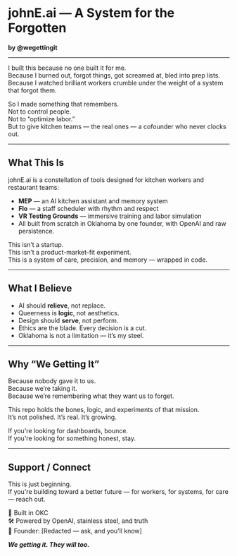 # johnE.ai — A System for the Forgotten  
**by @wegettingit**

---

I built this because no one built it for me.  
Because I burned out, forgot things, got screamed at, bled into prep lists.  
Because I watched brilliant workers crumble under the weight of a system that forgot them.

So I made something that remembers.  
Not to control people.  
Not to “optimize labor.”  
But to give kitchen teams — the real ones — a cofounder who never clocks out.

---

## What This Is

johnE.ai is a constellation of tools designed for kitchen workers and restaurant teams:
- **MEP** — an AI kitchen assistant and memory system  
- **Flo** — a staff scheduler with rhythm and respect  
- **VR Testing Grounds** — immersive training and labor simulation  
- All built from scratch in Oklahoma by one founder, with OpenAI and raw persistence.

This isn’t a startup.  
This isn’t a product-market-fit experiment.  
This is a system of care, precision, and memory — wrapped in code.

---

## What I Believe

- AI should **relieve**, not replace.
- Queerness is **logic**, not aesthetics.
- Design should **serve**, not perform.
- Ethics are the blade. Every decision is a cut.
- Oklahoma is not a limitation — it’s my steel.

---

## Why “We Getting It”

Because nobody gave it to us.  
Because we’re taking it.  
Because we’re remembering what they want us to forget.

This repo holds the bones, logic, and experiments of that mission.  
It’s not polished. It’s real. It’s growing.

If you're looking for dashboards, bounce.  
If you're looking for something honest, stay.

---

## Support / Connect

This is just beginning.  
If you're building toward a better future — for workers, for systems, for care — reach out.

📍 Built in OKC  
🛠️ Powered by OpenAI, stainless steel, and truth  
🧠 Founder: [Redacted — ask, and you’ll know]

**_We getting it. They will too._**
